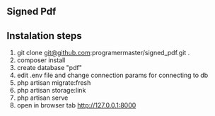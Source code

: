 ## Signed Pdf

## Instalation steps
1. git clone git@github.com:programermaster/signed_pdf.git .
2. composer install
3. create database "pdf"
4. edit .env file and change connection params for connecting to db
5. php artisan migrate:fresh
6. php artisan storage:link
7. php artisan serve
8. open in browser tab http://127.0.0.1:8000
